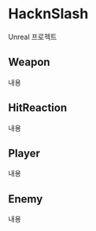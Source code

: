 # HacknSlash
Unreal 프로젝트
</br>
## Weapon
내용
</br>
## HitReaction
내용
</br>
## Player
내용
</br>
## Enemy
내용
</br>
